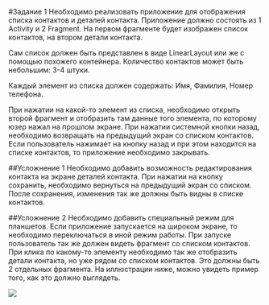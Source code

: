 #Задание 1
Необходимо реализовать приложение для отображения списка контактов и деталей контакта. 
Приложение должно состоять из 1 Activity и 2 Fragment. На первом фрагменте будет изображен список контактов, на втором детали контакта.

Сам список должен быть представлен в виде LinearLayout или же с помощью похожего контейнера. Количество контактов может быть небольшим: 3-4 штуки. 

Каждый элемент из списка должен содержать: Имя, Фамилия, Номер телефона.

При нажатии на какой-то элемент из списка, необходимо открыть второй фрагмент и отобразить там данные того элемента, по которому юзер нажал на прошлом экране. При нажатии системной кнопки назад, необходимо возвращать на предыдущий экран со списком контактов. Если пользователь нажимает на кнопку назад и при этом находится на списке контактов, то приложение необходимо закрывать.

##Усложнение 1
Необходимо добавить возможность редактирования контакта на экране деталей контакта. При нажатии на кнопку сохранить, необходимо вернуться на предыдущий экран со списком. После сохранения, изменения так же должны быть видны в списке контактов.

##Усложнение 2
Необходимо добавить специальный режим для планшетов. Если приложение запускается на широком экране, то необходимо переключаться в иной режим работы. При запуске пользователь так же должен видеть фрагмент со списком контактов. При клика по какому-то элементу необходимо так же отобразить детали контакта, но уже рядом со списком контактов. Это должны быть 2 отдельных фрагмента. На иллюстрации ниже, можно увидеть пример того, как это должно выглядеть.

<image src="/example.jpg">
